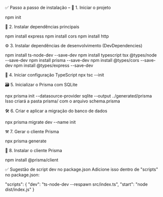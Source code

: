 ✅ Passo a passo de instalação – 
🧱 1. Iniciar o projeto

npm init

🚀 2. Instalar dependências principais

npm install express
npm install cors
npm install http

⚙️ 3. Instalar dependências de desenvolvimento (DevDependencies)

npm install ts-node-dev --save-dev
npm install typescript tsx @types/node --save-dev
npm install prisma --save-dev
npm install @types/cors --save-dev
npm install @types/express --save-dev

🧠 4. Iniciar configuração TypeScript
npx tsc --init

🗃️ 5. Inicializar o Prisma com SQLite

npx prisma init --datasource-provider sqlite --output ../generated/prisma
Isso criará a pasta prisma/ com o arquivo schema.prisma

🛠️ 6. Criar e aplicar a migração do banco de dados

npx prisma migrate dev --name init

⚒️ 7. Gerar o cliente Prisma

npx prisma generate

🧩 8. Instalar o cliente Prisma

npm install @prisma/client

✅ Sugestão de script dev no package.json
Adicione isso dentro de "scripts" no package.json:

"scripts": {
  "dev": "ts-node-dev --respawn src/index.ts",
  "start": "node dist/index.js"
}
